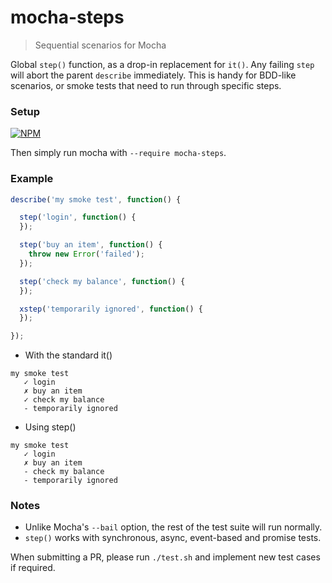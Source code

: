 # mocha-steps

> Sequential scenarios for Mocha

Global `step()` function, as a drop-in replacement for `it()`. Any failing `step` will abort the parent `describe` immediately. This is handy for BDD-like scenarios, or smoke tests that need to run through specific steps.

### Setup

[![NPM](https://nodei.co/npm/mocha-steps.png?compact=true)](https://nodei.co/npm/mocha-steps/)

Then simply run mocha with `--require mocha-steps`.

### Example

```js
describe('my smoke test', function() {

  step('login', function() {
  });

  step('buy an item', function() {
    throw new Error('failed');
  });

  step('check my balance', function() {
  });

  xstep('temporarily ignored', function() {
  });

});
```

- With the standard it()

```
my smoke test
   ✓ login
   ✗ buy an item
   ✓ check my balance
   - temporarily ignored
```

- Using step()

```
my smoke test
   ✓ login
   ✗ buy an item
   - check my balance
   - temporarily ignored
```

### Notes

- Unlike Mocha's `--bail` option, the rest of the test suite will run normally.
- `step()` works with synchronous, async, event-based and promise tests.

When submitting a PR, please run `./test.sh` and implement new test cases if required.

